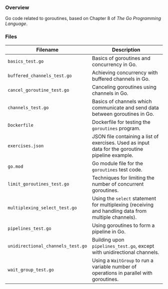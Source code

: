 ### Overview

Go code related to goroutines, based on Chapter 8 of *The Go Programming Language*.

### Files

| Filename                          | Description                                                                                         |
|-----------------------------------|-----------------------------------------------------------------------------------------------------|
| `basics_test.go`                  | Basics of goroutines and concurrency in Go.                                                         |
| `buffered_channels_test.go`       | Achieving concurrency with buffered channels in Go.                                                 |
| `cancel_goroutine_test.go`        | Canceling goroutines using channels in Go.                                                          |
| `channels_test.go`                | Basics of channels which communicate and send data between goroutines in Go.                        |
| `Dockerfile`                      | Dockerfile for testing the `goroutines` program.                                                    |
| `exercises.json`                  | JSON file containing a list of exercises.  Used as input data for the goroutine pipeline example.   |
| `go.mod`                          | Go module file for the `goroutines` test code.                                                      |
| `limit_goroutines_test.go`        | Techniques for limiting the number of concurrent goroutines.                                        |
| `multiplexing_select_test.go`     | Using the `select` statement for multiplexing (receiving and handling data from multiple channels). |
| `pipelines_test.go`               | Using goroutines to form a pipeline in Go.                                                          |
| `unidirectional_channels_test.go` | Building upon `pipelines_test.go`, except with unidirectional channels.                             |
| `wait_group_test.go`              | Using a `WaitGroup` to run a variable number of operations in parallel with goroutines.             |